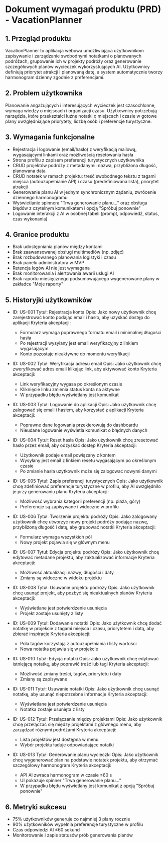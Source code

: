 # Dokument wymagań produktu (PRD) - VacationPlanner
## 1. Przegląd produktu
VacationPlanner to aplikacja webowa umożliwiająca użytkownikom zapisywanie i zarządzanie swobodnymi notatkami o planowanych podróżach, grupowanie ich w projekty podróży oraz generowanie szczegółowych planów wycieczek wykorzystujących AI. Użytkownicy definiują priorytet atrakcji i planowaną datę, a system automatycznie tworzy harmonogram dzienny zgodnie z preferencjami.

## 2. Problem użytkownika
Planowanie angażujących i interesujących wycieczek jest czasochłonne, wymaga wiedzy o miejscach i organizacji czasu. Użytkownicy potrzebują narzędzia, które przekształci luźne notatki o miejscach i czasie w gotowe plany uwzględniające priorytety, liczbę osób i preferencje turystyczne.

## 3. Wymagania funkcjonalne
- Rejestracja i logowanie (email/hasło) z weryfikacją mailową, wygasającymi linkami oraz możliwością resetowania hasła
- Strona profilu z zapisem preferencji turystycznych użytkownika
- CRUD projektów podróży z metadanymi: nazwa, przybliżona długość, planowana data
- CRUD notatek w ramach projektu: treść swobodnego tekstu z tagami miejsca (autouzupełnianie API) i czasu (predefiniowana lista), priorytet atrakcji
- Generowanie planu AI w jednym synchronicznym żądaniu, zwrócenie dziennego harmonogramu
- Wyświetlanie spinnera "Trwa generowanie planu..." oraz obsługa błędów z czytelnym komunikatem i opcją "Spróbuj ponownie"
- Logowanie interakcji z AI w osobnej tabeli (prompt, odpowiedź, status, czas wykonania)

## 4. Granice produktu
- Brak udostępniania planów między kontami
- Brak zaawansowanej obsługi multimediów (np. zdjęć)
- Brak rozbudowanego planowania logistyki i czasu
- Brak panelu administratora w MVP
- Retencja logów AI nie jest wymagana
- Brak monitorowania i alertowania awarii usługi AI
- Brak raportu miesięcznego podsumowującego wygenerowane plany w zakładce "Moje raporty"

## 5. Historyjki użytkowników
- ID: US-001
  Tytuł: Rejestracja konta
  Opis: Jako nowy użytkownik chcę zarejestrować konto podając email i hasło, aby uzyskać dostęp do aplikacji
  Kryteria akceptacji:
  - Formularz wymaga poprawnego formatu email i minimalnej długości hasła
  - Po rejestracji wysyłany jest email weryfikacyjny z linkiem wygasającym
  - Konto pozostaje nieaktywne do momentu weryfikacji

- ID: US-002
  Tytuł: Weryfikacja adresu email
  Opis: Jako użytkownik chcę zweryfikować adres email klikając link, aby aktywować konto
  Kryteria akceptacji:
  - Link weryfikacyjny wygasa po określonym czasie
  - Kliknięcie linku zmienia status konta na aktywne
  - W przypadku błędu wyświetlany jest komunikat

- ID: US-003
  Tytuł: Logowanie do aplikacji
  Opis: Jako użytkownik chcę zalogować się email i hasłem, aby korzystać z aplikacji
  Kryteria akceptacji:
  - Poprawne dane logowania przekierowują do dashboardu
  - Nieudane logowanie wyświetla komunikat o błędnych danych

- ID: US-004
  Tytuł: Reset hasła
  Opis: Jako użytkownik chcę zresetować hasło przez email, aby odzyskać dostęp
  Kryteria akceptacji:
  - Użytkownik podaje email powiązany z kontem
  - Wysyłany jest email z linkiem resetu wygasającym po określonym czasie
  - Po zmianie hasła użytkownik może się zalogować nowymi danymi

- ID: US-005
  Tytuł: Zapis preferencji turystycznych
  Opis: Jako użytkownik chcę zdefiniować preferencje turystyczne w profilu, aby AI uwzględniło je przy generowaniu planu
  Kryteria akceptacji:
  - Możliwość wybrania kategorii preferencji (np. plaża, góry)
  - Preferencje są zapisywane i widoczne w profilu

- ID: US-006
  Tytuł: Tworzenie projektu podróży
  Opis: Jako zalogowany użytkownik chcę utworzyć nowy projekt podróży podając nazwę, przybliżoną długość i datę, aby grupować notatki
  Kryteria akceptacji:
  - Formularz wymaga wszystkich pól
  - Nowy projekt pojawia się w głównym menu

- ID: US-007
  Tytuł: Edycja projektu podróży
  Opis: Jako użytkownik chcę edytować metadane projektu, aby zaktualizować informacje
  Kryteria akceptacji:
  - Możliwość aktualizacji nazwy, długości i daty
  - Zmiany są widoczne w widoku projektu

- ID: US-008
  Tytuł: Usuwanie projektu podróży
  Opis: Jako użytkownik chcę usunąć projekt, aby pozbyć się nieaktualnych planów
  Kryteria akceptacji:
  - Wyświetlane jest potwierdzenie usunięcia
  - Projekt zostaje usunięty z listy

- ID: US-009
  Tytuł: Dodawanie notatki
  Opis: Jako użytkownik chcę dodać notatkę w projekcie z tagami miejsca i czasu, priorytetem i datą, aby zbierać inspiracje
  Kryteria akceptacji:
  - Pola tagów korzystają z autouzupełniania i listy wartości
  - Nowa notatka pojawia się w projekcie

- ID: US-010
  Tytuł: Edycja notatki
  Opis: Jako użytkownik chcę edytować istniejącą notatkę, aby poprawić treść lub tagi
  Kryteria akceptacji:
  - Możliwość zmiany treści, tagów, priorytetu i daty
  - Zmiany są zapisywane

- ID: US-011
  Tytuł: Usuwanie notatki
  Opis: Jako użytkownik chcę usunąć notatkę, aby usunąć niepotrzebne informacje
  Kryteria akceptacji:
  - Wyświetlane jest potwierdzenie usunięcia
  - Notatka zostaje usunięta z listy

- ID: US-012
  Tytuł: Przełączanie między projektami
  Opis: Jako użytkownik chcę przełączać się między projektami z głównego menu, aby zarządzać różnymi podróżami
  Kryteria akceptacji:
  - Lista projektów jest dostępna w menu
  - Wybór projektu ładuje odpowiadające notatki

- ID: US-013
  Tytuł: Generowanie planu wycieczki
  Opis: Jako użytkownik chcę wygenerować plan na podstawie notatek projektu, aby otrzymać szczegółowy harmonogram
  Kryteria akceptacji:
  - API AI zwraca harmonogram w czasie ≤60 s
  - UI pokazuje spinner "Trwa generowanie planu..."
  - W przypadku błędu wyświetlany jest komunikat z opcją "Spróbuj ponownie"

## 6. Metryki sukcesu
- 75% użytkowników generuje co najmniej 3 plany rocznie
- 90% użytkowników wypełnia preferencje turystyczne w profilu
- Czas odpowiedzi AI ≤60 sekund
- Monitorowanie i zapis statusów prób generowania planów
